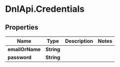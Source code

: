 # DnlApi.Credentials

## Properties
Name | Type | Description | Notes
------------ | ------------- | ------------- | -------------
**emailOrName** | **String** |  | 
**password** | **String** |  | 


